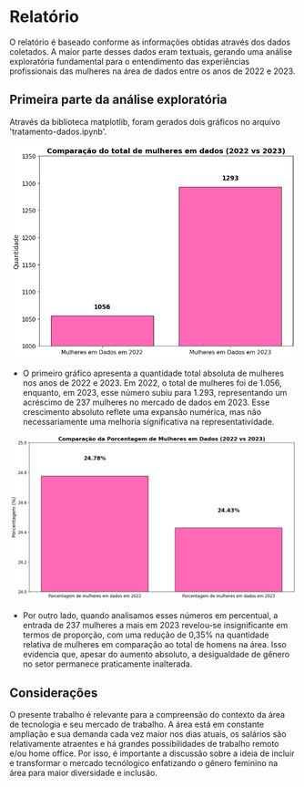 # Relatório

 O relatório é baseado conforme as informações obtidas através dos dados coletados. A maior parte desses dados eram textuais, gerando uma análise exploratória fundamental para o entendimento das experiências profissionais das mulheres na área de dados entre os anos de 2022 e 2023.

## Primeira parte da análise exploratória

Através da biblioteca matplotlib, foram gerados dois gráficos no arquivo 'tratamento-dados.ipynb'.

![Comparação do total de mulheres em dados em 2022 e 2023](graficos/comparacao-total-mulheres.png)

* O primeiro gráfico apresenta a quantidade total absoluta de mulheres nos anos de 2022 e 2023. Em 2022, o total de mulheres foi de 1.056, enquanto, em 2023, esse número subiu para 1.293, representando um acréscimo de 237 mulheres no mercado de dados em 2023. Esse crescimento absoluto reflete uma expansão numérica, mas não necessariamente uma melhoria significativa na representatividade.

![Comparação da Porcentagem de mulheres em 2022 e 2023](graficos/porcentagem-comparacao.png)

* Por outro lado, quando analisamos esses números em percentual, a entrada de 237 mulheres a mais em 2023 revelou-se insignificante em termos de proporção, com uma redução de 0,35% na quantidade relativa de mulheres em comparação ao total de homens na área. Isso evidencia que, apesar do aumento absoluto, a desigualdade de gênero no setor permanece praticamente inalterada.

## Considerações

 O presente trabalho é relevante para a compreensão do contexto da área de tecnologia e seu mercado de trabalho. A área está em constante ampliação e sua demanda cada vez maior nos dias atuais, os salários são relativamente atraentes e há grandes possibilidades de trabalho remoto e/ou home office. Por isso, é importante a discussão sobre a ideia de incluir e transformar o mercado tecnólogico enfatizando o gênero feminino na área para maior diversidade e inclusão.